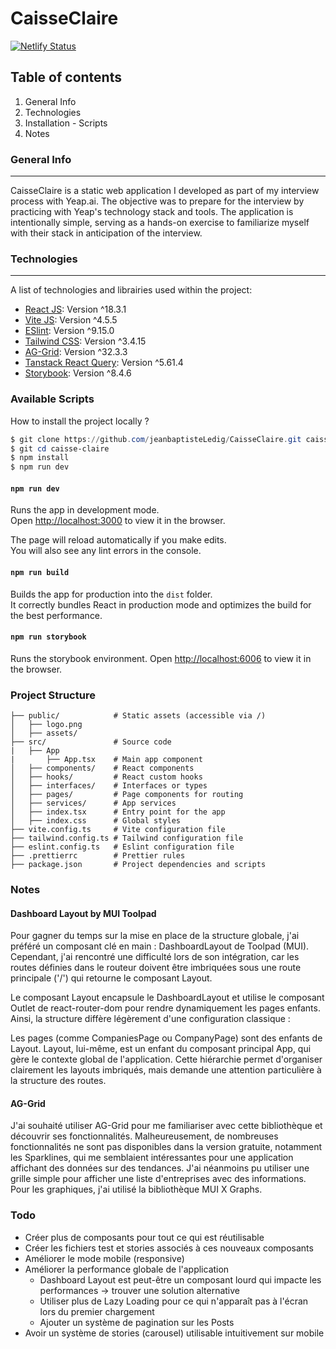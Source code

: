 # CaisseClaire

[![Netlify Status](https://api.netlify.com/api/v1/badges/3a74f22a-7639-4cca-80c9-6b96e20722c2/deploy-status)](https://caisse-claire.netlify.app)

## Table of contents

1. General Info
2. Technologies
3. Installation - Scripts
4. Notes

### General Info

---

CaisseClaire is a static web application I developed as part of my interview process with Yeap.ai. The objective was to prepare for the interview by practicing with Yeap's technology stack and tools. The application is intentionally simple, serving as a hands-on exercise to familiarize myself with their stack in anticipation of the interview.

### Technologies

---

A list of technologies and librairies used within the project:

- [React JS](https://reactjs.org/): Version ^18.3.1
- [Vite JS](https://vite.dev/): Version ^4.5.5
- [ESlint](https://eslint.org/): Version ^9.15.0
- [Tailwind CSS](https://tailwindcss.com/): Version ^3.4.15
- [AG-Grid](https://www.ag-grid.com): Version ^32.3.3
- [Tanstack React Query](https://tanstack.com): Version ^5.61.4
- [Storybook](https://storybook.js.org/): Version ^8.4.6

### Available Scripts

How to install the project locally ?

```powershell
$ git clone https://github.com/jeanbaptisteLedig/CaisseClaire.git caisse-claire
$ git cd caisse-claire
$ npm install
$ npm run dev
```

#### `npm run dev`

Runs the app in development mode.  
Open [http://localhost:3000](http://localhost:3000) to view it in the browser.

The page will reload automatically if you make edits.  
You will also see any lint errors in the console.

#### `npm run build`

Builds the app for production into the `dist` folder.  
It correctly bundles React in production mode and optimizes the build for the best performance.

#### `npm run storybook`

Runs the storybook environment.
Open [http://localhost:6006](http://localhost:6006) to view it in the browser.

### Project Structure

```plaintext
├── public/            # Static assets (accessible via /)
│   ├── logo.png
│   ├── assets/
├── src/               # Source code
|   ├── App
|       ├── App.tsx    # Main app component
│   ├── components/    # React components
│   ├── hooks/         # React custom hooks
│   ├── interfaces/    # Interfaces or types
│   ├── pages/         # Page components for routing
│   ├── services/      # App services
│   ├── index.tsx      # Entry point for the app
│   ├── index.css      # Global styles
├── vite.config.ts     # Vite configuration file
├── tailwind.config.ts # Tailwind configuration file
├── eslint.config.ts   # Eslint configuration file
├── .prettierrc        # Prettier rules
├── package.json       # Project dependencies and scripts
```

### Notes

#### Dashboard Layout by MUI Toolpad

Pour gagner du temps sur la mise en place de la structure globale, j'ai préféré un composant clé en main : DashboardLayout de Toolpad (MUI). Cependant, j'ai rencontré une difficulté lors de son intégration, car les routes définies dans le routeur doivent être imbriquées sous une route principale ('/') qui retourne le composant Layout.

Le composant Layout encapsule le DashboardLayout et utilise le composant Outlet de react-router-dom pour rendre dynamiquement les pages enfants. Ainsi, la structure diffère légèrement d'une configuration classique :

Les pages (comme CompaniesPage ou CompanyPage) sont des enfants de Layout.
Layout, lui-même, est un enfant du composant principal App, qui gère le contexte global de l'application.
Cette hiérarchie permet d'organiser clairement les layouts imbriqués, mais demande une attention particulière à la structure des routes.

#### AG-Grid

J'ai souhaité utiliser AG-Grid pour me familiariser avec cette bibliothèque et découvrir ses fonctionnalités. Malheureusement, de nombreuses fonctionnalités ne sont pas disponibles dans la version gratuite, notamment les Sparklines, qui me semblaient intéressantes pour une application affichant des données sur des tendances. J'ai néanmoins pu utiliser une grille simple pour afficher une liste d'entreprises avec des informations. Pour les graphiques, j'ai utilisé la bibliothèque MUI X Graphs.

### Todo

- Créer plus de composants pour tout ce qui est réutilisable
- Créer les fichiers test et stories associés à ces nouveaux composants
- Améliorer le mode mobile (responsive)
- Améliorer la performance globale de l'application
    - Dashboard Layout est peut-être un composant lourd qui impacte les performances -> trouver une solution alternative
    - Utiliser plus de Lazy Loading pour ce qui n'apparaît pas à l'écran lors du premier chargement
    - Ajouter un système de pagination sur les Posts
- Avoir un système de stories (carousel) utilisable intuitivement sur mobile